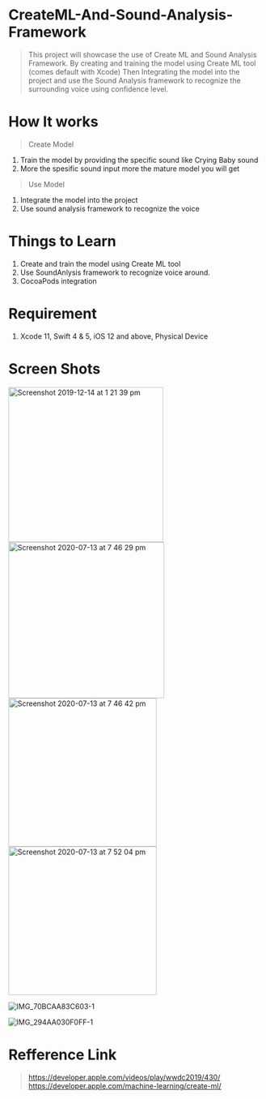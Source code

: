 # CreateML-And-Sound-Analysis-Framework

> This project will showcase the use of Create ML and Sound Analysis Framework.
> By creating and training the model using Create ML tool (comes default with Xcode)
> Then Integrating the model into the project and use the Sound Analysis framework to recognize the surrounding voice using confidence level.


# How It works
> Create Model
1. Train the model by providing the specific sound like Crying Baby sound
2. More the spesific sound input more the mature model you will get
> Use Model
1. Integrate the model into the project 
2. Use sound analysis framework to recognize the voice


# Things to Learn
1. Create and train the model using Create ML tool
2. Use SoundAnlysis framework to recognize voice around.
3. CocoaPods integration

# Requirement 
1. Xcode 11, Swift 4 & 5, iOS 12 and above, Physical Device

# Screen Shots

<img width="306" alt="Screenshot 2019-12-14 at 1 21 39 pm" src="https://user-images.githubusercontent.com/59496278/87364571-0031d280-c542-11ea-8377-180d928f4e2a.png">

<img width="308" alt="Screenshot 2020-07-13 at 7 46 29 pm" src="https://user-images.githubusercontent.com/59496278/87364574-03c55980-c542-11ea-8169-a3f663073f8c.png">

<img width="293" alt="Screenshot 2020-07-13 at 7 46 42 pm" src="https://user-images.githubusercontent.com/59496278/87364580-0627b380-c542-11ea-9530-349da399e5d2.png">

<img width="293" alt="Screenshot 2020-07-13 at 7 52 04 pm" src="https://user-images.githubusercontent.com/59496278/87364741-6dddfe80-c542-11ea-9472-f1184a9d6ac8.png">

![IMG_70BCAA83C603-1](https://user-images.githubusercontent.com/59496278/87364752-72a2b280-c542-11ea-9476-22420a30ff33.jpeg)

![IMG_294AA030F0FF-1](https://user-images.githubusercontent.com/59496278/87364749-70405880-c542-11ea-8ebe-c31e275c482e.jpeg)



# Refference Link
> https://developer.apple.com/videos/play/wwdc2019/430/
> https://developer.apple.com/machine-learning/create-ml/


